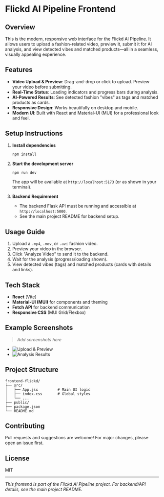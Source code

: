 # Flickd AI Pipeline Frontend

## Overview
This is the modern, responsive web interface for the Flickd AI Pipeline. It allows users to upload a fashion-related video, preview it, submit it for AI analysis, and view detected vibes and matched products—all in a seamless, visually appealing experience.

## Features
- **Video Upload & Preview**: Drag-and-drop or click to upload. Preview your video before submitting.
- **Real-Time Status**: Loading indicators and progress bars during analysis.
- **AI-Powered Results**: See detected fashion "vibes" as tags and matched products as cards.
- **Responsive Design**: Works beautifully on desktop and mobile.
- **Modern UI**: Built with React and Material-UI (MUI) for a professional look and feel.

## Setup Instructions
1. **Install dependencies**
   ```bash
   npm install
   ```
2. **Start the development server**
   ```bash
   npm run dev
   ```
   The app will be available at `http://localhost:5173` (or as shown in your terminal).

3. **Backend Requirement**
   - The backend Flask API must be running and accessible at `http://localhost:5000`.
   - See the main project README for backend setup.

## Usage Guide
1. Upload a `.mp4`, `.mov`, or `.avi` fashion video.
2. Preview your video in the browser.
3. Click "Analyze Video" to send it to the backend.
4. Wait for the analysis (progress/loading shown).
5. View detected vibes (tags) and matched products (cards with details and links).

## Tech Stack
- **React** (Vite)
- **Material-UI (MUI)** for components and theming
- **Fetch API** for backend communication
- **Responsive CSS** (MUI Grid/Flexbox)

## Example Screenshots
> _Add screenshots here_
- ![Upload & Preview](./screenshots/upload-preview.png)
- ![Analysis Results](./screenshots/analysis-results.png)

## Project Structure
```
frontend-flickd/
├── src/
│   ├── App.jsx         # Main UI logic
│   ├── index.css       # Global styles
│   └── ...
├── public/
├── package.json
└── README.md
```

## Contributing
Pull requests and suggestions are welcome! For major changes, please open an issue first.

## License
MIT

---

_This frontend is part of the Flickd AI Pipeline project. For backend/API details, see the main project README._ 